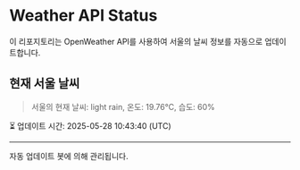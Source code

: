 
# Weather API Status

이 리포지토리는 OpenWeather API를 사용하여 서울의 날씨 정보를 자동으로 업데이트합니다.

## 현재 서울 날씨
> 서울의 현재 날씨: light rain, 온도: 19.76°C, 습도: 60%

⏳ 업데이트 시간: 2025-05-28 10:43:40 (UTC)

---
자동 업데이트 봇에 의해 관리됩니다.
